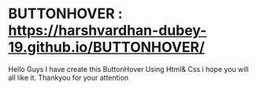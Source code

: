 # BUTTONHOVER : https://harshvardhan-dubey-19.github.io/BUTTONHOVER/
Hello Guys I have create this ButtonHover Using Html&amp; Css i hope you will all like it. Thankyou for your attention 
